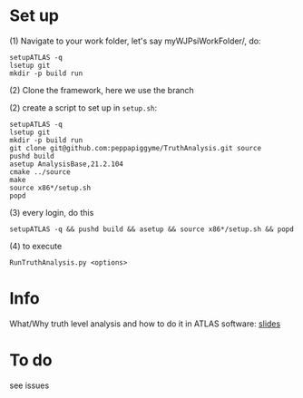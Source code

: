 # Set up

(1) Navigate to your work folder, let's say myWJPsiWorkFolder/, do:
```
setupATLAS -q
lsetup git
mkdir -p build run
```

(2) Clone the framework, here we use the branch 

(2) create a script to set up
in `setup.sh`:

```
setupATLAS -q
lsetup git
mkdir -p build run
git clone git@github.com:peppapiggyme/TruthAnalysis.git source
pushd build
asetup AnalysisBase,21.2.104
cmake ../source
make
source x86*/setup.sh
popd
```

(3) every login, do this
```
setupATLAS -q && pushd build && asetup && source x86*/setup.sh && popd
```

(4) to execute
```
RunTruthAnalysis.py <options>
```

# Info
What/Why truth level analysis and how to do it in ATLAS software: [slides](https://indico.cern.ch/event/472469/contributions/1982685/attachments/1222751/1789718/truth_tutorial.pdf)

# To do
see issues
